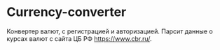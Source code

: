 # Currency-converter
Конвертер валют, c регистрацией и авторизацией. Парсит данные о курсах валют с сайта ЦБ РФ https://www.cbr.ru/. 
